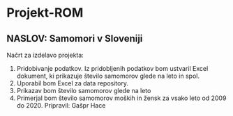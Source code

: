 # Projekt-ROM
## NASLOV: Samomori v Sloveniji 
Načrt za izdelavo projekta:

1. Pridobivanje podatkov. Iz pridobljenih podatkov bom ustvaril Excel dokument, ki prikazuje število samomorov glede na leto in spol.
2. Uporabil bom Excel za data repository.
3. Prikazav bom število samomorov glede na leto
4. Primerjal bom število samomorov moških in žensk za vsako leto od 2009 do 2020.
Pripravil: Gašpr Hace
